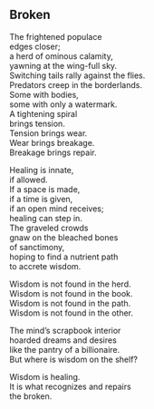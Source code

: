 Broken  
------  

The frightened populace  
edges closer;  
a herd of ominous calamity,  
yawning at the wing-full sky.  
Switching tails rally against the flies.  
Predators creep in the borderlands.  
Some with bodies,  
some with only a watermark.  
A tightening spiral  
brings tension.  
Tension brings wear.  
Wear brings breakage.  
Breakage brings repair.  

Healing is innate,  
if allowed.  
If a space is made,  
if a time is given,  
if an open mind receives;  
healing can step in.  
The graveled crowds  
gnaw on the bleached bones  
of sanctimony,  
hoping to find a nutrient path  
to accrete wisdom.  

Wisdom is not found in the herd.  
Wisdom is not found in the book.  
Wisdom is not found in the path.  
Wisdom is not found in the other.  

The mind’s scrapbook interior  
hoarded dreams and desires  
like the pantry of a billionaire.  
But where is wisdom on the shelf?  

Wisdom is healing.  
It is what recognizes and repairs  
the broken.  